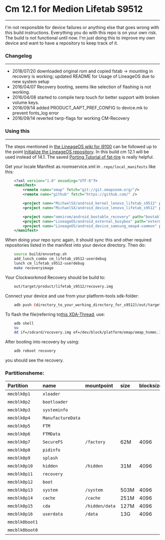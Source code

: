 # Cm 12.1 for Medion Lifetab S9512
---------------------------------
I'm not responsible for device failures or anything else that goes wrong with this build instructions. Everything you do with this repo is on your own risk.
The build is not functional until now. 
I'm just doing this to improve my own device and want to have a repository to keep track of it.

### Changelog
---------------
- 2018/07/20 downloaded original rom and copied fstab &rarr; mounting in recovery is working; updated README for Usage of LineageOS due to new system setup
- 2016/04/07 Recovery booting, seems like selection of flashing is not working.
- 2016/04/08 started to compile twrp touch for better support with broken volume keys.
- 2016/09/14 added PRODUCT_AAPT_PREF_CONFIG to device.mk to prevent fonts_log error
- 2016/09/14 reverted twrp-flags for working CM-Recovery

### Using this
---------------
The steps mentioned in  [the LineageOS wiki for i9100](https://wiki.lineageos.org/devices/i9100/build) can be followed up to the point [Initialize the LineageOS repository](https://wiki.lineageos.org/devices/i9100/build#initialize-the-lineageos-source-repository-1). In this build cm 12.1 will be used instead of 14.1. The saved [Porting Tutorial of fat-tire](https://fat-tire.github.io/porting-intro.html) is really helpful.

Get your locale Manifest as roomservice.xml in `.repo/local_manifests` like this:
```xml
	<?xml version="1.0" encoding="UTF-8"?>
	<manifest>
		<remote name="omap" fetch="git://git.omapzoom.org/"/>
		<remote name="github" fetch="https://github.com/" />

		<project name="MichaelSX/android_kernel_lenovo_lifetab_s9512" path="kernel/lenovo/lifetab_s9512" remote="github" revision="master" />
		<project name="MichaelSX/android_device_lenovo_lifetab_s9512" path="device/lenovo/lifetab_s9512" remote="github" revision="master" />

		<project name="omnirom/android_bootable_recovery" path="bootable/recovery-twrp" remote="github" revision="android-7.0" />
		<project name="LineageOS/android_external_busybox" path="external/busybox" remote="github" revision="cm-12.1" />
		<project name="LineageOS/android_device_samsung_omap4-common" path="device/samsung/omap4-common" remote="github" revision="cm-12.1" />
	</manifest>
```
When doing your repo sync again, it should sync this and other required repositories listed in the manifest into your device directory.
Then do:
```bash
	source build/envsetup.sh
	add_lunch_combo cm_lifetab_s9512-userdebug
	lunch cm_lifetab_s9512-userdebug
	make recoveryimage
```
Your Clockworkmod Recovery should be build to:
```bash
	out/target/product/lifetab_s9512/recovery.img
```
Connect your device and use from your platform-tools sdk-folder:
```bash
	adb push (directory_to_your_working_directory_for_s9512)/out/target/product/lifetab_s9512/recovery.img /sdcard/recovery.img
```
To flash the file(referring to[this XDA-Thread](http://forum.xda-developers.com/showthread.php?t=2063132), use:
```bash
	adb shell
	su
	dd if=/sdcard/recovery.img of=/dev/block/platform/omap/omap_hsmmc.1/by-name/recovery
```
After booting into recovery by using:
```bash
	adb reboot recovery
```
you should see the recovery.

### Partitionsheme:
|Partition|name|mountpoint|size|blocksize|blocks|blocks*1024|
|:---|:---|:---|:---|:---|:---|:---|
|`mmcblk0p1`|`xloader`||||128|131072|
|`mmcblk0p2`|`bootloader`||||256|262144|
|`mmcblk0p3`|`systeminfo`||||64|65536|
|`mmcblk0p4`|`ManufactureData`||||1024|1048576|
|`mmcblk0p5`|`FTM`||||8192|8388608|
|`mmcblk0p6`|`FTMData`||||65536|67108864|
|`mmcblk0p7`|`SecureFS`|`/factory`|62M|4096|65536|67108864|
|`mmcblk0p8`|`pidinfo`||||512|524288|
|`mmcblk0p9`|`splash`||||6144|6291456|
|`mmcblk0p10`|`hidden`|`/hidden`|31M|4096|32768|33554432|
|`mmcblk0p11`|`recovery`||||8192|8388608|
|`mmcblk0p12`|`boot`||||8192|8388608|
|`mmcblk0p13`|`system`|`/system`|503M|4096|524388|536870912|
|`mmcblk0p14`|`cache`|`/cache`|251M|4096|262144|268325456|
|`mmcblk0p15`|`cda`|`/hidden/data`|127M|4096|131072|134217728|
|`mmcblk0p16`|`userdata`|`/data`|13G|4096|14417408|14763425790|
|`mmcblk0boot1`|||||4096|4194304|
|`mmcblk0boot0`|||||4096|4194304|
